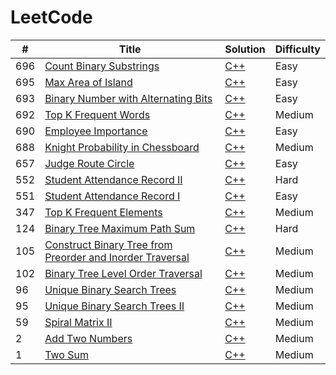 LeetCode
========


| # | Title | Solution | Difficulty |
|---| ----- | -------- | ---------- |
|696|[Count Binary Substrings](https://leetcode.com/problems/count-binary-substrings/description/)|[C++](./algorithm/cpp/696.cpp)|Easy|
|695|[Max Area of Island](https://leetcode.com/problems/max-area-of-island/description/)|[C++](./algorithm/cpp/695.cpp)|Easy|
|693|[Binary Number with Alternating Bits](https://leetcode.com/problems/binary-number-with-alternating-bits/description/)|[C++](./algorithm/cpp/693.cpp)|Easy|
|692|[Top K Frequent Words](https://leetcode.com/problems/top-k-frequent-words/description/)|[C++](./algorithm/cpp/692.cpp)|Medium|
|690|[Employee Importance](https://leetcode.com/problems/employee-importance/description/)|[C++](./algorithm/cpp/690.cpp)|Easy|
|688|[Knight Probability in Chessboard](https://leetcode.com/problems/knight-probability-in-chessboard/description/)|[C++](./algorithm/cpp/688.cpp)|Medium|
|657|[Judge Route Circle](https://leetcode.com/problems/judge-route-circle/description/)|[C++](./algorithm/cpp/657.cpp)|Easy|
|552|[Student Attendance Record II](https://leetcode.com/problems/student-attendance-record-ii/description/)|[C++](./algorithm/cpp/552.cpp)|Hard|
|551|[Student Attendance Record I](https://leetcode.com/problems/student-attendance-record-i/description/)|[C++](./algorithm/cpp/551.cpp)|Easy|
|347|[Top K Frequent Elements](https://leetcode.com/problems/top-k-frequent-elements/description/)|[C++](./algorithm/cpp/347.cpp)|Medium|
|124|[Binary Tree Maximum Path Sum](https://leetcode.com/problems/binary-tree-maximum-path-sum/description/)|[C++](./algorithm/cpp/124.cpp)|Hard|
|105|[Construct Binary Tree from Preorder and Inorder Traversal](https://leetcode.com/problems/construct-binary-tree-from-preorder-and-inorder-traversal/description/)|[C++](./algorithm/cpp/105.cpp)|Medium|
|102|[Binary Tree Level Order Traversal](https://leetcode.com/problems/binary-tree-level-order-traversal/description/)|[C++](./algorithm/cpp/102.cpp)|Medium|
|96|[Unique Binary Search Trees](https://leetcode.com/problems/unique-binary-search-trees/description/)|[C++](./algorithm/cpp/96.cpp)|Medium|
|95|[Unique Binary Search Trees II](https://leetcode.com/problems/unique-binary-search-trees-ii/description/)|[C++](./algorithm/cpp/95.cpp)|Medium|
|59|[Spiral Matrix II](https://leetcode.com/problems/spiral-matrix-ii/description/)|[C++](./algorithm/cpp/59.cpp)|Medium|
|2|[Add Two Numbers](https://leetcode.com/problems/add-two-numbers/description/)|[C++](./algorithm/cpp/2.cpp)|Medium|
|1|[Two Sum](https://leetcode.com/problems/two-sum/description/)|[C++](./algorithm/cpp/1.cpp)|Medium|


